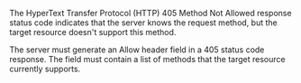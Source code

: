 The HyperText Transfer Protocol (HTTP) 405 Method Not Allowed response status code indicates that the server knows the request method, but the target resource doesn't support this method.

The server must generate an Allow header field in a 405 status code response. The field must contain a list of methods that the target resource currently supports.
